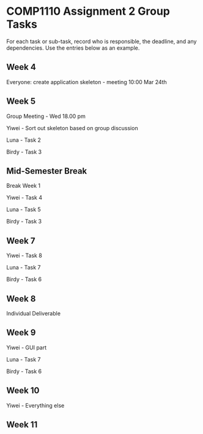 # COMP1110 Assignment 2 Group Tasks

For each task or sub-task, record who is responsible, the deadline, and any dependencies.
Use the entries below as an example.

## Week 4

Everyone: create application skeleton - meeting 10:00 Mar 24th

## Week 5
Group Meeting - Wed 18.00 pm

Yiwei - Sort out skeleton based on group discussion

Luna - Task 2

Birdy - Task 3

## Mid-Semester Break

Break Week 1

Yiwei - Task 4

Luna - Task 5

Birdy - Task 3

## Week 7

Yiwei - Task 8

Luna - Task 7

Birdy - Task 6

## Week 8

Individual Deliverable

## Week 9

Yiwei - GUI part

Luna - Task 7

Birdy - Task 6

## Week 10

Yiwei - Everything else

## Week 11
